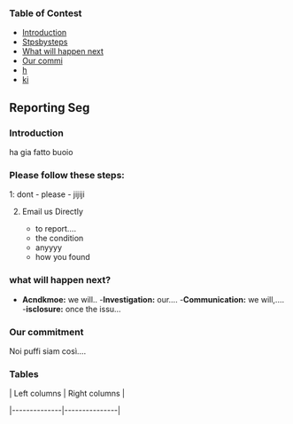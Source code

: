 ### Table of Contest

- [Introduction](#introduction)
- [Stpsbysteps](#stpbysteps)
- [What will happen next](#what-will-happen-next)
- [Our commi](#our-commi)
- [h](#h)
- [ki](#ki)

## Reporting Seg

### Introduction

ha gia fatto buoio

### Please follow these steps:

1: dont 
       - please
	- jijiji

2. Email us Directly

	- to report….
	- the condition
	- anyyyy
	- how you found


### what will happen next?

- **Acndkmoe:** we will..
-**Investigation:** our….
-**Communication:** we will,....
-**isclosure:** once the issu…

### Our commitment

Noi puffi siam così….

### Tables 

| Left columns | Right columns |

|--------------|---------------|
  




